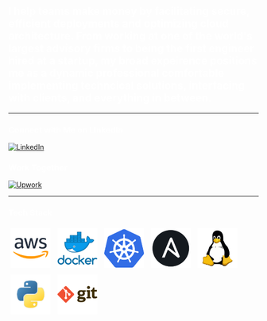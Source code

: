 <h2 style="color: white;">I help teams make money by facilitating secure, efficient deployments and optimizing cloud architecture. From working at one of the world's largest advisory firms to being the first engineer hired at a startup, my broad expeirence positions me as a dynamic professional comfortable implementing techncical solutions, interfacing with clients, and everything in between.</h2>

---

<h3 style="color: white;">Connect with Me on LinkedIn</h3>

<div style="display: inline-block; text-decoration: none;">
  <a href="https://www.linkedin.com/in/cjacksonbryant">
    <img src="https://img.shields.io/badge/linkedin-%230A66C2?style=for-the-badge&logo=LinkedIn&logoColor=white" alt="LinkedIn">
  </a>
</div>

<br style="line-height:0px;" />

<h3 style="color: white;">Work Together</h3>

<div style="display: inline-block; text-decoration: none;">
  <a href="https://www.upwork.com/freelancers/~01681ecf2a8ffe6d9f">
    <img src="https://img.shields.io/badge/UpWork-6FDA44?style=for-the-badge&logo=Upwork&logoColor=white" alt="Upwork">
  </a>
</div>

---

<h3 style="color: white;">Tech Stack</h3>

<div align="left">
  <img alt="AWS" width="80px" src="https://raw.githubusercontent.com/github/explore/fbceb94436312b6dacde68d122a5b9c7d11f9524/topics/aws/aws.png" style="padding: 5px;">
  <img alt="Docker" width="80px" src="https://raw.githubusercontent.com/github/explore/fbceb94436312b6dacde68d122a5b9c7d11f9524/topics/docker/docker.png" style="padding: 5px;">
  <img alt="Kubernetes" width="80px" src="https://raw.githubusercontent.com/github/explore/fbceb94436312b6dacde68d122a5b9c7d11f9524/topics/kubernetes/kubernetes.png" style="padding: 5px;">
  <img alt="Ansible" width="80px" src="https://raw.githubusercontent.com/github/explore/fbceb94436312b6dacde68d122a5b9c7d11f9524/topics/ansible/ansible.png" style="padding: 5px;">
  <img alt="Linux" width="80px" src="https://raw.githubusercontent.com/github/explore/fbceb94436312b6dacde68d122a5b9c7d11f9524/topics/linux/linux.png" style="padding: 5px;">
  <img alt="Python" width="80px" src="https://raw.githubusercontent.com/github/explore/80688e429a7d4ef2fca1e82350fe8e3517d3494d/topics/python/python.png" style="padding: 5px;">
  <img alt="Git" width="80px" src="https://raw.githubusercontent.com/github/explore/fbceb94436312b6dacde68d122a5b9c7d11f9524/topics/git/git.png" style="padding: 5px;">
</div>
